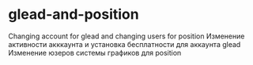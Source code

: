# glead-and-position
Changing account for glead and changing users for position
Изменение активности акккаунта и установка бесплатности для аккаунта glead
Изменение юзеров системы графиков для position